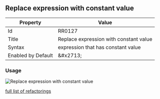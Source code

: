 ## Replace expression with constant value

| Property | Value |
| -------- | ----- |
| Id | RR0127 |
| Title | Replace expression with constant value |
| Syntax | expression that has constant value |
| Enabled by Default | &\#x2713; |

### Usage

![Replace expression with constant value](../../images/refactorings/ReplaceExpressionWithConstantValue.png)

[full list of refactorings](Refactorings.md)